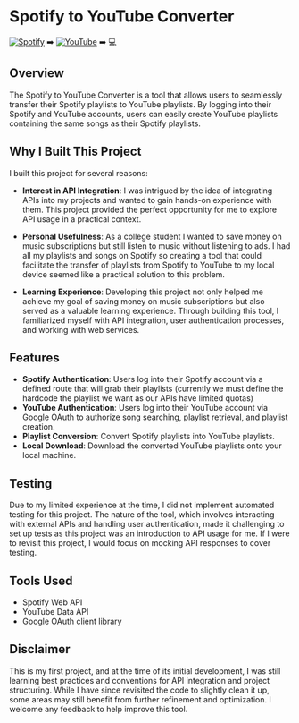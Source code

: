 # Spotify to YouTube Converter 

[![Spotify](https://img.shields.io/badge/Spotify-1ED760?&style=for-the-badge&logo=spotify&logoColor=white)](https://spotify.com) :arrow_right: [![YouTube](https://img.shields.io/badge/YouTube-FF0000?style=for-the-badge&logo=youtube&logoColor=white)](https://youtube.com) :arrow_right: :computer:


## Overview
The Spotify to YouTube Converter is a tool that allows users to seamlessly transfer their Spotify playlists to YouTube playlists. By logging into their Spotify and YouTube accounts, users can easily create YouTube playlists containing the same songs as their Spotify playlists. 

## Why I Built This Project

I built this project for several reasons:

- **Interest in API Integration**: I was intrigued by the idea of integrating APIs into my projects and wanted to gain hands-on experience with them. This project provided the perfect opportunity for me to explore API usage in a practical context.

- **Personal Usefulness**: As a college student I wanted to save money on music subscriptions but still listen to music without listening to ads. I had all my playlists and songs on Spotify so creating a tool that could facilitate the transfer of playlists from Spotify to YouTube to my local device seemed like a practical solution to this problem.

- **Learning Experience**: Developing this project not only helped me achieve my goal of saving money on music subscriptions but also served as a valuable learning experience. Through building this tool, I familiarized myself with API integration, user authentication processes, and working with web services.

## Features
- **Spotify Authentication**: Users log into their Spotify account via a defined route that will grab their playlists (currently we must define the hardcode the playlist we want as our APIs have limited quotas)
- **YouTube Authentication**: Users log into their YouTube account via Google OAuth to authorize song searching, playlist retrieval, and playlist creation.
- **Playlist Conversion**: Convert Spotify playlists into YouTube playlists.
- **Local Download**: Download the converted YouTube playlists onto your local machine.

## Testing

Due to my limited experience at the time, I did not implement automated testing for this project. The nature of the tool, which involves interacting with external APIs and handling user authentication, made it challenging to set up tests as this project was an introduction to API usage for me. If I were to revisit this project, I would focus on mocking API responses to cover testing.


## Tools Used
- Spotify Web API
- YouTube Data API
- Google OAuth client library

## Disclaimer

This is my first project, and at the time of its initial development, I was still learning best practices and conventions for API integration and project structuring. While I have since revisited the code to slightly clean it up, some areas may still benefit from further refinement and optimization. I welcome any feedback to help improve this tool.

